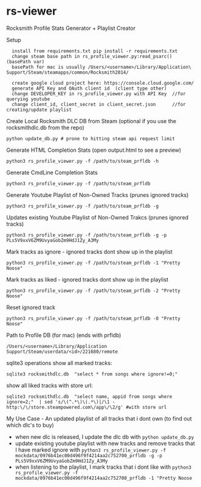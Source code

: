 # rs-viewer
Rocksmith Profile Stats Generator + Playlist Creator

Setup
```
  install from requirements.txt pip install -r requirements.txt
  change steam base path in rs_profile_viewer.py:read_psarc() (basePath var)
  basePath for mac is usually /Users/<username>/Library/Application\ Support/Steam/steamapps/common/Rocksmith2014/
  
  create google cloud project here: https://console.cloud.google.com/
  generate API Key and OAuth client id  (client type other)
  change DEVELOPER_KEY in rs_profile_viewer.py with API Key  //for querying youtube
  change client_id, client_secret in client_secret.json      //for creating/update playlist
```
Create Local Rocksmith DLC DB from Steam (optional if you use the rocksmithdlc.db from the repo)
```
python update_db.py # prone to hitting steam api request limit 
```

Generate HTML Completion Stats (open output.html to see a preview)
```
python3 rs_profile_viewer.py -f /path/to/steam_prfldb -h
```

Generate CmdLine Completion Stats
```
python3 rs_profile_viewer.py -f /path/to/steam_prfldb
```

Generate Youtube Playlist of Non-Owned Tracks (prunes ignored tracks)
```
python3 rs_profile_viewer.py -f /path/to/steam_prfldb -g
```

Updates existing Youtube Playlist of Non-Owned Trakcs (prunes ignored tracks)
```
python3 rs_profile_viewer.py -f /path/to/steam_prfldb -g -p PLs5V9xxV6ZM9UvyaGobZm9HdJ1Zy_A3My
```

Mark tracks as ignore - ignored tracks dont show up in the playlist
``` 
python3 rs_profile_viewer.py -f /path/to/steam_prfldb -1 "Pretty Noose"
```

Mark tracks as liked - ignored tracks dont show up in the playlist
``` 
python3 rs_profile_viewer.py -f /path/to/steam_prfldb -2 "Pretty Noose"
```

Reset ignored track
``` 
python3 rs_profile_viewer.py -f /path/to/steam_prfldb -0 "Pretty Noose"
```

Path to Profile DB (for mac) (ends with prfldb)
```
/Users/<username>/Library/Application Support/Steam/userdata/<id>/221680/remote
```

sqlite3 operations
  show all marked tracks: 
  ```
  sqlite3 rocksmithdlc.db  "select * from songs where ignore!=0;"
  ```
  show all liked tracks with store url:
  ```
  sqlite3 rocksmithdlc.db  "select name, appid from songs where ignore=2;"  | sed 's/\(^.*\)\(.*\)|/\1 - http:\/\/store.steampowered.com\/app\/\2/g' #with store url
  ```

My Use Case - An updated playlist of all tracks that i dont own (to find out which dlc's to buy)
  - when new dlc is released, I update the dlc db with `python update_db.py`
  - update existing youtube playlist with new tracks and remove tracks that I have marked ignore with 
    `python3 rs_profile_viewer.py -f mockdata/0976b41ec00d496f9f4214aa2c752700_prfldb -g -p PLs5V9xxV6ZM9UvyaGobZm9HdJ1Zy_A3My`
  - when listening to the playlist, I mark tracks that i dont like with 
    `python3 rs_profile_viewer.py -f mockdata/0976b41ec00d496f9f4214aa2c752700_prfldb -1 "Pretty Noose`

